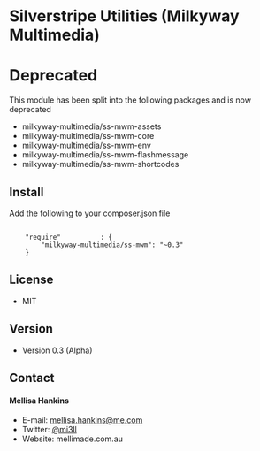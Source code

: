 Silverstripe Utilities (Milkyway Multimedia)
============================================
# Deprecated
This module has been split into the following packages and is now deprecated

- milkyway-multimedia/ss-mwm-assets
- milkyway-multimedia/ss-mwm-core
- milkyway-multimedia/ss-mwm-env
- milkyway-multimedia/ss-mwm-flashmessage
- milkyway-multimedia/ss-mwm-shortcodes

## Install
Add the following to your composer.json file

```

    "require"          : {
		"milkyway-multimedia/ss-mwm": "~0.3"
	}

```

## License
* MIT

## Version
* Version 0.3 (Alpha)

## Contact
#### Mellisa Hankins
* E-mail: mellisa.hankins@me.com
* Twitter: [@mi3ll](https://twitter.com/mi3ll "mi3ll on twitter")
* Website: mellimade.com.au
